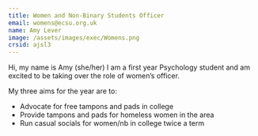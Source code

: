 ```yaml
---
title: Women and Non-Binary Students Officer
email: womens@ecsu.org.uk
name: Amy Lever
image: /assets/images/exec/Womens.png
crsid: ajsl3
---
```

Hi, my name is Amy (she/her) I am a first year Psychology student and am excited to be taking over the role of women’s officer.
 
My three aims for the year are to:
* Advocate for free tampons and pads in college
* Provide tampons and pads for homeless women in the area
* Run casual socials for women/nb in college twice a term
